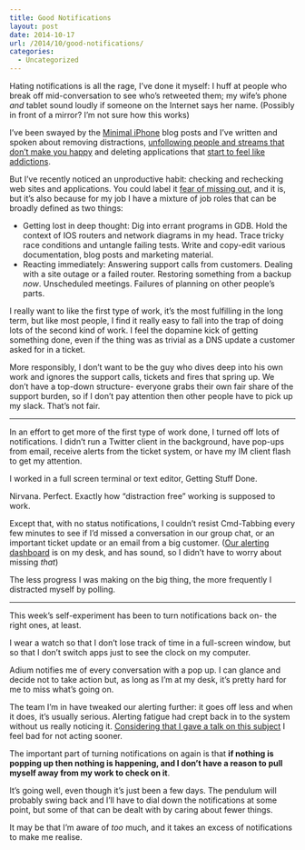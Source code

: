 ```yaml
---
title: Good Notifications
layout: post
date: 2014-10-17
url: /2014/10/good-notifications/
categories:
  - Uncategorized
---
```

Hating notifications is all the rage, I&rsquo;ve done it myself: I huff at people who break off mid-conversation to see who&rsquo;s retweeted them; my wife&rsquo;s phone _and_ tablet sound loudly if someone on the Internet says her name. (Possibly in front of a mirror? I&rsquo;m not sure how this works)

I&rsquo;ve been swayed by the [Minimal iPhone][1] blog posts and I&rsquo;ve written and spoken about removing distractions, [unfollowing people and streams that don&rsquo;t make you happy][2] and deleting applications that [start to feel like addictions][3].

But I&rsquo;ve recently noticed an unproductive habit: checking and rechecking web sites and applications. You could label it [fear of missing out][4], and it is, but it&rsquo;s also because for my job I have a mixture of job roles that can be broadly defined as two things:

  * Getting lost in deep thought: Dig into errant programs in GDB. Hold the context of IOS routers and network diagrams in my head. Trace tricky race conditions and untangle failing tests. Write and copy-edit various documentation, blog posts and marketing material. 
  * Reacting immediately: Answering support calls from customers. Dealing with a site outage or a failed router. Restoring something from a backup _now_. Unscheduled meetings. Failures of planning on other people&rsquo;s parts. 

I really want to like the first type of work, it&rsquo;s the most fulfilling in the long term, but like most people, I find it really easy to fall into the trap of doing lots of the second kind of work. I feel the dopamine kick of getting something done, even if the thing was as trivial as a DNS update a customer asked for in a ticket.

More responsibly, I don&rsquo;t want to be the guy who dives deep into his own work and ignores the support calls, tickets and fires that spring up. We don&rsquo;t have a top-down structure- everyone grabs their own fair share of the support burden, so if I don&rsquo;t pay attention then other people have to pick up my slack. That&rsquo;s not fair.

* * *

In an effort to get more of the first type of work done, I turned off lots of notifications. I didn&rsquo;t run a Twitter client in the background, have pop-ups from email, receive alerts from the ticket system, or have my IM client flash to get my attention.

I worked in a full screen terminal or text editor, Getting Stuff Done.

Nirvana. Perfect. Exactly how &ldquo;distraction free&rdquo; working is supposed to work.

Except that, with no status notifications, I couldn&rsquo;t resist Cmd-Tabbing every few minutes to see if I&rsquo;d missed a conversation in our group chat, or an important ticket update or an email from a big customer. ([Our alerting dashboard][5] is on my desk, and has sound, so I didn&rsquo;t have to worry about missing _that_)

The less progress I was making on the big thing, the more frequently I distracted myself by polling.

* * *

This week&rsquo;s self-experiment has been to turn notifications back on- the right ones, at least.

I wear a watch so that I don&rsquo;t lose track of time in a full-screen window, but so that I don&rsquo;t switch apps just to see the clock on my computer.

Adium notifies me of every conversation with a pop up. I can glance and decide not to take action but, as long as I&rsquo;m at my desk, it&rsquo;s pretty hard for me to miss what&rsquo;s going on.

The team I&rsquo;m in have tweaked our alerting further: it goes off less and when it does, it&rsquo;s usually serious. Alerting fatigue had crept back in to the system without us really noticing it. [Considering that I gave a talk on this subject][6] I feel bad for not acting sooner.

The important part of turning notifications on again is that **if nothing is popping up then nothing is happening, and I don&rsquo;t have a reason to pull myself away from my work to check on it**.

It&rsquo;s going well, even though it&rsquo;s just been a few days. The pendulum will probably swing back and I&rsquo;ll have to dial down the notifications at some point, but some of that can be dealt with by caring about fewer things.

It may be that I&rsquo;m aware of _too_ much, and it takes an excess of notifications to make me realise.

 [1]: https://medium.com/@jakek/the-distraction-free-iphone-or-why-im-happier-since-i-disabled-safari-80f8d525b0d8
 [2]: https://www.insom.me.uk/post/look-at-those-small.html
 [3]: https://www.tumblr.com/
 [4]: https://en.wikipedia.org/wiki/Fear_of_missing_out
 [5]: https://github.com/iwebhosting/retcon
 [6]: https://speakerdeck.com/insom/realtime-monitoring-at-scale


